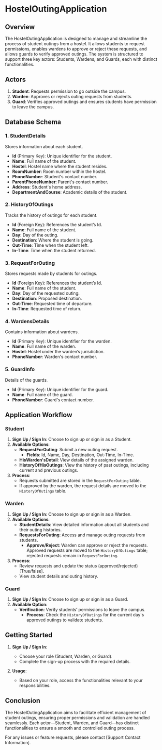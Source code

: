 # HostelOutingApplication

## Overview

The HostelOutingApplication is designed to manage and streamline the process of student outings from a hostel. It allows students to request permissions, enables wardens to approve or reject these requests, and allows guards to verify approved outings. The system is structured to support three key actors: Students, Wardens, and Guards, each with distinct functionalities.

## Actors

1. **Student**: Requests permission to go outside the campus.
2. **Warden**: Approves or rejects outing requests from students.
3. **Guard**: Verifies approved outings and ensures students have permission to leave the campus.

## Database Schema

### 1. StudentDetails
Stores information about each student.
- **Id** (Primary Key): Unique identifier for the student.
- **Name**: Full name of the student.
- **Hostel**: Hostel name where the student resides.
- **RoomNumber**: Room number within the hostel.
- **PhoneNumber**: Student's contact number.
- **ParentPhoneNumber**: Parent's contact number.
- **Address**: Student's home address.
- **DepartmentAndCourse**: Academic details of the student.

### 2. HistoryOfOutings
Tracks the history of outings for each student.
- **Id** (Foreign Key): References the student’s Id.
- **Name**: Full name of the student.
- **Day**: Day of the outing.
- **Destination**: Where the student is going.
- **Out-Time**: Time when the student left.
- **In-Time**: Time when the student returned.

### 3. RequestForOuting 
Stores requests made by students for outings.
- **Id** (Foreign Key): References the student’s Id.
- **Name**: Full name of the student.
- **Day**: Day of the requested outing.
- **Destination**: Proposed destination.
- **Out-Time**: Requested time of departure.
- **In-Time**: Requested time of return.

### 4. WardensDetails
Contains information about wardens.
- **Id** (Primary Key): Unique identifier for the warden.
- **Name**: Full name of the warden.
- **Hostel**: Hostel under the warden’s jurisdiction.
- **PhoneNumber**: Warden's contact number.

### 5. GuardInfo
Details of the guards.
- **Id** (Primary Key): Unique identifier for the guard.
- **Name**: Full name of the guard.
- **PhoneNumber**: Guard's contact number.

## Application Workflow

### Student
1. **Sign Up / Sign In**: Choose to sign up or sign in as a Student.
2. **Available Options**:
   - **RequestForOuting**: Submit a new outing request.
     - **Fields**: Id, Name, Day, Destination, Out-Time, In-Time.
   - **HisWarden'sDetail**: View details of the assigned warden.
   - **HistoryOfHisOutings**: View the history of past outings, including current and previous outings.
3. **Process**: 
   - Requests submitted are stored in the `RequestForOuting` table.
   - If approved by the warden, the request details are moved to the `HistoryOfOutings` table.

### Warden
1. **Sign Up / Sign In**: Choose to sign up or sign in as a Warden.
2. **Available Options**:
   - **StudentDetails**: View detailed information about all students and their outing histories.
   - **RequestsForOuting**: Access and manage outing requests from students.
     - **Approve/Reject**: Warden can approve or reject the requests. Approved requests are moved to the `HistoryOfOutings` table; rejected requests remain in `RequestForOuting`.
3. **Process**:
   - Review requests and update the status (approved/rejected)[True/false].
   - View student details and outing history.

### Guard
1. **Sign Up / Sign In**: Choose to sign up or sign in as a Guard.
2. **Available Option**:
   - **Verification**: Verify students’ permissions to leave the campus.
     - **Process**: Check the `HistoryOfOutings` for the current day's approved outings to validate students.

## Getting Started

1. **Sign Up / Sign In**:
   - Choose your role (Student, Warden, or Guard).
   - Complete the sign-up process with the required details.
   
2. **Usage**:
   - Based on your role, access the functionalities relevant to your responsibilities.

## Conclusion

The HostelOutingApplication aims to facilitate efficient management of student outings, ensuring proper permissions and validation are handled seamlessly. Each actor—Student, Warden, and Guard—has distinct functionalities to ensure a smooth and controlled outing process.

For any issues or feature requests, please contact [Support Contact Information].



